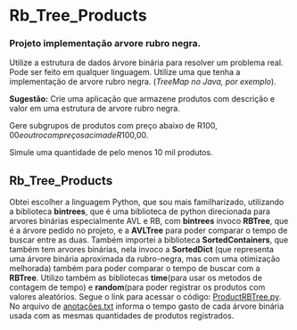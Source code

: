 # Rb_Tree_Products
### Projeto implementação arvore rubro negra.  
Utilize a estrutura de dados árvore binária para resolver um problema real. Pode ser feito em qualquer linguagem. Utilize uma que tenha a implementação de arvore rubro negra. (*TreeMap no Java, por exemplo*).

**Sugestão:** Crie uma aplicação que armazene produtos com descrição e valor em uma estrutura de arvore rubro negra. 

Gere subgrupos de produtos com preço abaixo de R$100,00 e outro com preços acima de R$100,00.

Simule uma quantidade de pelo menos 10 mil produtos.

## Rb_Tree_Products  
Obtei escolher a linguagem Python, que sou mais familharizado, utilizando a biblioteca **bintrees**, que é uma biblioteca de python direcionada para arvores binárias especialmente AVL e RB, com **bintrees** invoco **RBTree**, que é a árvore pedido no projeto, e a **AVLTree** para poder comparar o tempo de buscar entre as duas. Também importei a biblioteca **SortedContainers**, que também tem arvores binárias, nela invoco a **SortedDict** (que representa uma árvore binária aproximada da rubro-negra, mas com uma otimização melhorada) também para poder comparar o tempo de buscar com a **RBTree**. Utilizo também as bibliotecas **time**(para usar os metodos de contagem de tempo) e **random**(para poder registrar os produtos com valores aleatórios. Segue o link para acessar o código: [ProductRBTree.py](ProductRBTree.py).
No arquivo de [anotações.txt](anotações.txt) informa o tempo gasto de cada árvore binária usada com as mesmas quantidades de produtos registrados.
